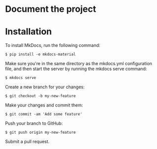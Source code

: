 # Document the project

# Installation

To install MkDocs, run the following command:

    $ pip install -e mkdocs-material

Make sure you're in the same directory as the mkdocs.yml configuration file, and then start the server by running the mkdocs serve command:

    $ mkdocs serve

Create a new branch for your changes:

    $ git checkout -b my-new-feature

Make your changes and commit them:
    
    $ git commit -am 'Add some feature'

Push your branch to GitHub:
    
    $ git push origin my-new-feature

Submit a pull request.

